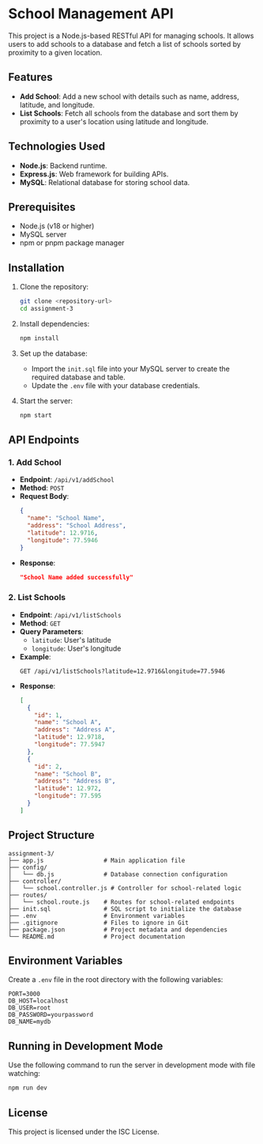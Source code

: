 # School Management API

This project is a Node.js-based RESTful API for managing schools. It allows users to add schools to a database and fetch a list of schools sorted by proximity to a given location.

## Features

- **Add School**: Add a new school with details such as name, address, latitude, and longitude.
- **List Schools**: Fetch all schools from the database and sort them by proximity to a user's location using latitude and longitude.

## Technologies Used

- **Node.js**: Backend runtime.
- **Express.js**: Web framework for building APIs.
- **MySQL**: Relational database for storing school data.

## Prerequisites

- Node.js (v18 or higher)
- MySQL server
- npm or pnpm package manager

## Installation

1. Clone the repository:

   ```bash
   git clone <repository-url>
   cd assignment-3
   ```

2. Install dependencies:

   ```bash
   npm install
   ```

3. Set up the database:

   - Import the `init.sql` file into your MySQL server to create the required database and table.
   - Update the `.env` file with your database credentials.

4. Start the server:
   ```bash
   npm start
   ```

## API Endpoints

### 1. Add School

- **Endpoint**: `/api/v1/addSchool`
- **Method**: `POST`
- **Request Body**:
  ```json
  {
    "name": "School Name",
    "address": "School Address",
    "latitude": 12.9716,
    "longitude": 77.5946
  }
  ```
- **Response**:
  ```json
  "School Name added successfully"
  ```

### 2. List Schools

- **Endpoint**: `/api/v1/listSchools`
- **Method**: `GET`
- **Query Parameters**:
  - `latitude`: User's latitude
  - `longitude`: User's longitude
- **Example**:
  ```
  GET /api/v1/listSchools?latitude=12.9716&longitude=77.5946
  ```
- **Response**:
  ```json
  [
    {
      "id": 1,
      "name": "School A",
      "address": "Address A",
      "latitude": 12.9718,
      "longitude": 77.5947
    },
    {
      "id": 2,
      "name": "School B",
      "address": "Address B",
      "latitude": 12.972,
      "longitude": 77.595
    }
  ]
  ```

## Project Structure

```
assignment-3/
├── app.js                 # Main application file
├── config/
│   └── db.js              # Database connection configuration
├── controller/
│   └── school.controller.js # Controller for school-related logic
├── routes/
│   └── school.route.js    # Routes for school-related endpoints
├── init.sql               # SQL script to initialize the database
├── .env                   # Environment variables
├── .gitignore             # Files to ignore in Git
├── package.json           # Project metadata and dependencies
└── README.md              # Project documentation
```

## Environment Variables

Create a `.env` file in the root directory with the following variables:

```
PORT=3000
DB_HOST=localhost
DB_USER=root
DB_PASSWORD=yourpassword
DB_NAME=mydb
```

## Running in Development Mode

Use the following command to run the server in development mode with file watching:

```bash
npm run dev
```

## License

This project is licensed under the ISC License.
